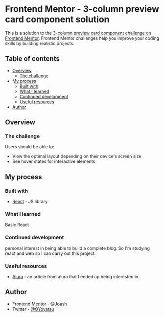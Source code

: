 # Frontend Mentor - 3-column preview card component solution

This is a solution to the [3-column preview card component challenge on Frontend Mentor](https://www.frontendmentor.io/challenges/3column-preview-card-component-pH92eAR2-). Frontend Mentor challenges help you improve your coding skills by building realistic projects. 

## Table of contents

- [Overview](#overview)
  - [The challenge](#the-challenge)
- [My process](#my-process)
  - [Built with](#built-with)
  - [What I learned](#what-i-learned)
  - [Continued development](#continued-development)
  - [Useful resources](#useful-resources)
- [Author](#author)

## Overview

### The challenge

Users should be able to:

- View the optimal layout depending on their device's screen size
- See hover states for interactive elements

## My process

### Built with

- [React](https://reactjs.org/) - JS library


### What I learned

Basic React

### Continued development

personal interest in being able to build a complete blog. So I'm studying react and web so I can carry out this project.

### Useful resources

- [Alura](https://www.alura.com.br/artigos/react-js) - an article from alura that I ended up being interested in.

## Author

- Frontend Mentor - [@Joash](https://www.frontendmentor.io/profile/joashneves)
- Twitter - [@OYoyatsu](https://twitter.com/OYoyatsu)


